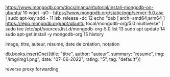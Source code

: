 https://www.mongodb.com/docs/manual/tutorial/install-mongodb-on-ubuntu/
10  wget -qO - https://www.mongodb.org/static/pgp/server-5.0.asc | sudo apt-key add -
11  lsb_release -dc
12  echo "deb [ arch=amd64,arm64 ] https://repo.mongodb.org/apt/ubuntu focal/mongodb-org/5.0 multiverse" | sudo tee /etc/apt/sources.list.d/mongodb-org-5.0.list
13  sudo apt update
14  sudo apt-get install -y mongodb-org
15  history


image, titre, auteur, résumé, date de création, notation

db.books.insertOne({title: "titre", author: "auteur", summary: "resume", img: "/img/img1.png", date: "07-06-2022", rating: "5", tag: "default"})


reverse proxy
forwarding
